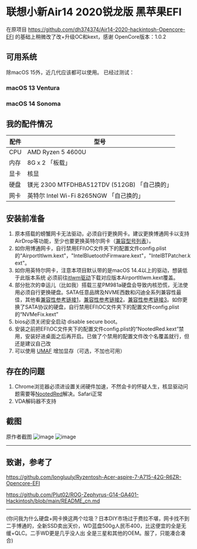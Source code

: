 # **联想小新Air14 2020锐龙版 黑苹果EFI**

在原项目 https://github.com/dh374374/Air14-2020-hackintosh-Opencore-EFI 的基础上稍微改了改+升级OC和kext，感谢
OpenCore版本：1.0.2

## 可用系统

除macOS 15外，近几代应该都可以使用。
已经过测试：
### macOS 13 Ventura
### macOS 14 Sonoma

## **我的配件情况**

| 配件 | 型号 |
| --- | --- |
| CPU | AMD Ryzen 5 4600U |
| 内存 | 8G x 2 「板载」 |
| 显卡 | 核显 |
| 硬盘 | 镁光 2300 MTFDHBA512TDV (512GB) 「自己换的」 |
| 网卡 | 英特尔 Intel Wi-Fi 8265NGW 「自己换的」 |

## **安装前准备**

1. 原本搭载的螃蟹网卡无法驱动，必须自行更换网卡。建议更换博通网卡以支持AirDrop等功能，至少也要更换英特尔网卡（[兼容型号列表](https://openintelwireless.github.io/itlwm/Compat)）。
2. 如你用博通网卡，自行禁用EFI\OC文件夹下的配置文件config.plist的“AirportItlwm.kext"，"IntelBluetoothFirmware.kext"，"IntelBTPatcher.kext"。
3. 如你用英特尔网卡，注意本项目默认带的是macOS 14.4以上的驱动，想装低于此版本系统 必须前往[itlwm驱动](https://github.com/OpenIntelWireless/itlwm)下载对应版本AirportItlwm.kext覆盖。
4. 部分批次的幸运儿（比如我）搭载三星PM981a硬盘会导致内核恐慌，无法使用必须自行更换硬盘。SATA任意品牌及NVME西数和闪迪全系列兼容性最佳，其他看[兼容性参考链接1](https://apple.sqlsec.com/1-%E5%9F%BA%E7%A1%80%E7%9F%A5%E8%AF%86/1-2/#_2)，[兼容性参考链接2](https://macoshome.com/hackintosh/hcourse/2476.html)，[兼容性参考链接3](https://heipg.cn/tutorial/diy-hackintosh-2020.html)。如你更换了SATA协议的硬盘，自行禁用EFI\OC文件夹下的配置文件config.plist的“NVMeFix.kext”
5. bios必须关闭安全启动 disable secure boot。
6. 安装之前把EFI\OC文件夹下的配置文件config.plist的“NootedRed.kext”禁用，安装好进桌面之后再开启。已做了个禁用的配置文件改个名覆盖就行，但还是建议自己改
7. 可以使用 [UMAF](https://github.com/DavidS95/Smokeless_UMAF) 增加显存（可选，不加也可用）

## **存在的问题**

1. Chrome浏览器必须进设置关闭硬件加速，不然会卡的怀疑人生，核显驱动问题需要等[NootedRed](https://github.com/ChefKissInc/NootedRed)解决。Safari正常
2. VDA解码器不支持

## 截图

原作者截图
![image](https://raw.githubusercontent.com/dh374374/Air14-2020-hackintosh-Opencore-EFI/main/img/WX20231022-153038.png)
![image](https://raw.githubusercontent.com/dh374374/Air14-2020-hackintosh-Opencore-EFI/main/img/WX20231022-153136.png)


---

## 致谢，参考了

https://github.com/longluuly/Ryzentosh-Acer-aspire-7-A715-42G-R6ZR-Opencore-EFI

https://github.com/PIut02/ROG-Zephyrus-G14-GA401-Hackintosh/blob/main/README_cn.md

---
(你问我为什么硬盘+网卡换这两个垃圾？日本DIY市场过于费拉不堪，网卡找不到二手博通的，全新SSD卖出天价，WD蓝盘500g人民币400，比这便宜的全是无缓+QLC。二手WD更是几乎没人出 全是三星和其他的OEM。服了，只能凑合凑合)
